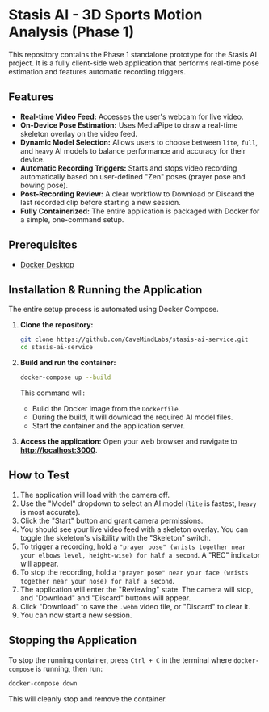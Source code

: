 # Stasis AI - 3D Sports Motion Analysis (Phase 1)

This repository contains the Phase 1 standalone prototype for the Stasis AI project. It is a fully client-side web application that performs real-time pose estimation and features automatic recording triggers.

## Features

-   **Real-time Video Feed:** Accesses the user's webcam for live video.
-   **On-Device Pose Estimation:** Uses MediaPipe to draw a real-time skeleton overlay on the video feed.
-   **Dynamic Model Selection:** Allows users to choose between `lite`, `full`, and `heavy` AI models to balance performance and accuracy for their device.
-   **Automatic Recording Triggers:** Starts and stops video recording automatically based on user-defined "Zen" poses (prayer pose and bowing pose).
-   **Post-Recording Review:** A clear workflow to Download or Discard the last recorded clip before starting a new session.
-   **Fully Containerized:** The entire application is packaged with Docker for a simple, one-command setup.

## Prerequisites

-   [Docker Desktop](https://www.docker.com/products/docker-desktop/)

## Installation & Running the Application

The entire setup process is automated using Docker Compose.

1.  **Clone the repository:**
    ```bash
    git clone https://github.com/CaveMindLabs/stasis-ai-service.git
    cd stasis-ai-service
    ```

2.  **Build and run the container:**
    ```bash
    docker-compose up --build
    ```
    This command will:
    -   Build the Docker image from the `Dockerfile`.
    -   During the build, it will download the required AI model files.
    -   Start the container and the application server.

3.  **Access the application:**
    Open your web browser and navigate to **[http://localhost:3000](http://localhost:3000)**.

## How to Test

1.  The application will load with the camera off.
2.  Use the "Model" dropdown to select an AI model (`lite` is fastest, `heavy` is most accurate).
3.  Click the "Start" button and grant camera permissions.
4.  You should see your live video feed with a skeleton overlay. You can toggle the skeleton's visibility with the "Skeleton" switch.
5.  To trigger a recording, hold a `"prayer pose" (wrists together near your elbows level, height-wise) for half a second`. A "REC" indicator will appear.
6.  To stop the recording, hold a `"prayer pose" near your face (wrists together near your nose) for half a second`.
7.  The application will enter the "Reviewing" state. The camera will stop, and "Download" and "Discard" buttons will appear.
8.  Click "Download" to save the `.webm` video file, or "Discard" to clear it.
9.  You can now start a new session.

## Stopping the Application

To stop the running container, press `Ctrl + C` in the terminal where `docker-compose` is running, then run:
```bash
docker-compose down
```
This will cleanly stop and remove the container.
